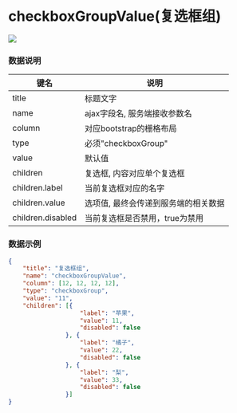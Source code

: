 # checkboxGroupValue(复选框组)   


![](https://github.com/MaiYuan/Admin5/blob/master/docs/images/checkboxGroupValue.jpg?raw=true)


### 数据说明
|键名 |说明 |
| ------------ | ------------ |
|title| 标题文字  |
|name   | ajax字段名, 服务端接收参数名  |
|column   | 对应bootstrap的栅格布局  |
|type| 必须"checkboxGroup"  |
|value| 默认值  |
|children   | 复选框, 内容对应单个复选框  |
|children.label   | 当前复选框对应的名字  |
|children.value   | 选项值, 最终会传递到服务端的相关数据  |
|children.disabled   | 当前复选框是否禁用，true为禁用|

### 数据示例
``` json
{
    "title": "复选框组",
    "name": "checkboxGroupValue",
    "column": [12, 12, 12, 12],
    "type": "checkboxGroup",
    "value": "11",
    "children": [{
                    "label": "苹果",
                    "value": 11,
                    "disabled": false
                }, {
                    "label": "橘子",
                    "value": 22,
                    "disabled": false
                }, {
                    "label": "梨",
                    "value": 33,
                    "disabled": false
                }]
}
```
